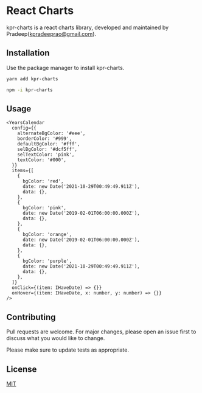 # React Charts

kpr-charts is a react charts library, developed and maintained by Pradeep(kpradeeprao@gmail.com).

## Installation

Use the package manager to install kpr-charts.

```bash
yarn add kpr-charts
```

```bash
npm -i kpr-charts
```

## Usage

```tsx
<YearsCalendar
  config={{
    alternateBgColor: '#eee',
    borderColor: '#999',
    defaultBgColor: '#fff',
    selBgColor: '#dcf5ff',
    selTextColor: 'pink',
    textColor: '#000',
  }}
  items={[
    {
      bgColor: 'red',
      date: new Date('2021-10-29T00:49:49.911Z'),
      data: {},
    },
    {
      bgColor: 'pink',
      date: new Date('2019-02-01T06:00:00.000Z'),
      data: {},
    },
    {
      bgColor: 'orange',
      date: new Date('2019-02-01T06:00:00.000Z'),
      data: {},
    },
    {
      bgColor: 'purple',
      date: new Date('2021-10-29T00:49:49.911Z'),
      data: {},
    },
  ]}
  onClick={(item: IHaveDate) => {}}
  onHover={(item: IHaveDate, x: number, y: number) => {}}
/>
```

## Contributing

Pull requests are welcome. For major changes, please open an issue first to discuss what you would like to change.

Please make sure to update tests as appropriate.

## License

[MIT](https://choosealicense.com/licenses/mit/)
